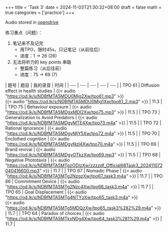 +++
title = 'Task 3'
date = 2024-11-03T21:30:32+08:00
draft = false
math = true
categories = ['practice']
+++

Audio stored in [opendrive](https://www.opendrive.com/files/NDBfODA3OTg3MF9XSjd4dQ)

练习重点（问题）：

1. 笔记来不及记完
   - 用TPO，限时45s，只记笔记（从前往后）
   - 进度：1 -> 26 (26)
2. 无法将听力的 key points 串联
   - 整篇练习（从后往前）
   - 进度：75 -> 69 (7)



| 题号 | 题目 | 我的录音 | 时间 | 
| --- | --- | --- | --- | --- |
| TPO 61 | Diffusion effect in health studies | {{< audio "https://od.lk/s/NDBfMTA5MDU0Mjg2Xw/tpo61.mp3" >}}<br>{{< audio "https://od.lk/s/NDBfMTA5MDU0Mjg1Xw/tpo61_2.mp3" >}} | 11.3 |
| TPO 75 | Behaviour exposure | {{< audio "https://od.lk/s/NDBfMTA5MDgxMDI2Xw/tpo75.mp3" >}} | 11.5 |
| TPO 73 | Generalization to Avoid Predators | {{< audio "https://od.lk/s/NDBfMTA5MDgyMTE4Xw/tpo73.m4a" >}} | 11.5 |
| TPO 72 | Rational ignorance | {{< audio "https://od.lk/s/NDBfMTA5MDgyMjY5Xw/tpo72.m4a" >}} | 11.5 |
| TPO 70 | Enclothed cognition | {{< audio "https://od.lk/s/NDBfMTA5MDgyNzI4Xw/tpo70.m4a" >}} | 11.5 |
| TPO 69 | Brand revival | {{< audio "https://od.lk/s/NDBfMTA5MDgyOTkzXw/tpo69.mp3" >}} | 11.5 |
| TPO 68 | Negative Phototaxis | {{< audio "https://od.lk/s/NDBfMTA5MTgzODIzXw/zzzzdf_Official68Task3_202411072040416600.mp3" >}} | 11.7 |
| TPO 67 | Nomadic Phase | {{< audio "https://od.lk/s/NDBfMTA5MTg2NzgzXw/tpo67_task3.m4a" >}} | 11.7 |
| TPO 66 | Commitment Device | {{< audio "https://od.lk/s/NDBfMTA5MTg2Nzc4Xw/tpo66_task3.m4a" >}} | 11.7 |
| TPO 65 | Goal Displacement | {{< audio "https://od.lk/s/NDBfMTA5MTg4NTYzXw/tpo65_task3.m4a" >}}<br>{{< audio "https://od.lk/s/NDBfMTA5MTg5MDQzXw/tpo65_task3%282%29.m4a" >}} | 11.7 |
| TPO 64 | Paradox of choices | {{< audio "https://od.lk/s/NDBfMTA5MTkxNDg4Xw/tpo64_task3%281%29.m4a" >}} | 11.7 |